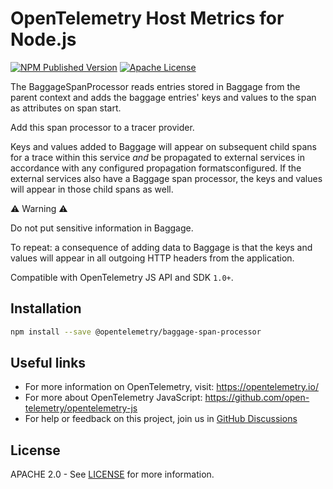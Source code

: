 # OpenTelemetry Host Metrics for Node.js

[![NPM Published Version][npm-img]][npm-url]
[![Apache License][license-image]][license-url]

The BaggageSpanProcessor reads entries stored in Baggage from the parent context and adds the baggage entries' keys and
values to the span as attributes on span start.

Add this span processor to a tracer provider.

Keys and values added to Baggage will appear on subsequent child spans for a trace within this service *and* be propagated to external services in accordance with any configured propagation formatsconfigured.
If the external services also have a Baggage span processor, the keys and values will appear in those child spans as well.

⚠ Warning ⚠️

Do not put sensitive information in Baggage.

To repeat: a consequence of adding data to Baggage is that the keys and values will appear in all outgoing HTTP headers from the application.

Compatible with OpenTelemetry JS API and SDK `1.0+`.

## Installation

```bash
npm install --save @opentelemetry/baggage-span-processor
```

## Useful links

* For more information on OpenTelemetry, visit: <https://opentelemetry.io/>
* For more about OpenTelemetry JavaScript: <https://github.com/open-telemetry/opentelemetry-js>
* For help or feedback on this project, join us in [GitHub Discussions][discussions-url]

## License

APACHE 2.0 - See [LICENSE][license-url] for more information.

[discussions-url]: https://github.com/open-telemetry/opentelemetry-js/discussions
[license-url]: https://github.com/open-telemetry/opentelemetry-js-contrib/blob/main/LICENSE
[license-image]: https://img.shields.io/badge/license-Apache_2.0-green.svg?style=flat
[npm-url]: https://www.npmjs.com/package/@opentelemetry/host-metrics
[npm-img]: https://badge.fury.io/js/%40opentelemetry%2Fhost-metrics.svg
